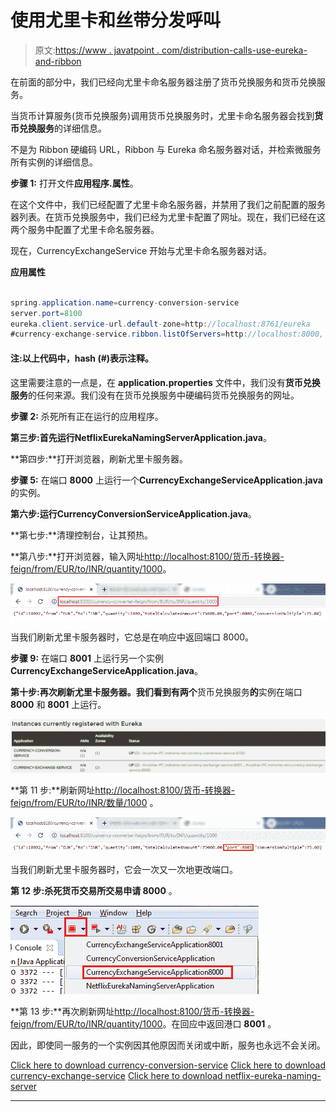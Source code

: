 # 使用尤里卡和丝带分发呼叫

> 原文:[https://www . javatpoint . com/distribution-calls-use-eureka-and-ribbon](https://www.javatpoint.com/distributing-calls-using-eureka-and-ribbon)

在前面的部分中，我们已经向尤里卡命名服务器注册了货币兑换服务和货币兑换服务。

当货币计算服务(货币兑换服务)调用货币兑换服务时，尤里卡命名服务器会找到**货币兑换服务**的详细信息。

不是为 Ribbon 硬编码 URL，Ribbon 与 Eureka 命名服务器对话，并检索微服务所有实例的详细信息。

**步骤 1:** 打开文件**应用程序.属性**。

在这个文件中，我们已经配置了尤里卡命名服务器，并禁用了我们之前配置的服务器列表。在货币兑换服务中，我们已经为尤里卡配置了网址。现在，我们已经在这两个服务中配置了尤里卡命名服务器。

现在，CurrencyExchangeService 开始与尤里卡命名服务器对话。

**应用属性**

```java

spring.application.name=currency-conversion-service
server.port=8100
eureka.client.service-url.default-zone=http://localhost:8761/eureka
#currency-exchange-service.ribbon.listOfServers=http://localhost:8000, http://localhost:8001

```

#### 注:以上代码中，hash (#)表示注释。

这里需要注意的一点是，在 **application.properties** 文件中，我们没有**货币兑换服务**的任何来源。我们没有在货币兑换服务中硬编码货币兑换服务的网址。

**步骤 2:** 杀死所有正在运行的应用程序。

**第三步:**首先运行**NetflixEurekaNamingServerApplication.java**。

**第四步:**打开浏览器，刷新尤里卡服务器。

**步骤 5:** 在端口 **8000** 上运行一个**CurrencyExchangeServiceApplication.java**的实例。

**第六步:**运行**CurrencyConversionServiceApplication.java**。

**第七步:**清理控制台，让其预热。

**第八步:**打开浏览器，输入网址[http://localhost:8100/货币-转换器-feign/from/EUR/to/INR/quantity/1000](http://localhost:8100/currency-converter-feign/from/EUR/to/INR/quantity/1000)。

![Connecting Microservices to Eureka naming server](img/db798d4e1d4caf7e0b2c3fc95cfa598b.png)

当我们刷新尤里卡服务器时，它总是在响应中返回端口 8000。

**步骤 9:** 在端口 **8001** 上运行另一个实例**CurrencyExchangeServiceApplication.java**。

**第十步:**再次刷新尤里卡服务器。我们看到**有两个**货币兑换服务**的**实例在端口 **8000** 和 **8001** 上运行。

![Connecting Microservices to Eureka naming server](img/cc2182915260dfa12e1271897753226c.png)

**第 11 步:**刷新网址[http://localhost:8100/货币-转换器-feign/from/EUR/to/INR/数量/1000](http://localhost:8100/currency-converter-feign/from/EUR/to/INR/quantity/1000) 。

![Connecting Microservices to Eureka naming server](img/fe1b959b9eea822d4ddfc13c40eb7168.png)

当我们刷新尤里卡服务器时，它会一次又一次地更改端口。

**第 12 步:**杀死**货币交易所交易申请 8000** 。

![Connecting Microservices to Eureka naming server](img/11c7ce153d1fe3e7a6ae3eddef556aa8.png)

**第 13 步:**再次刷新网址[http://localhost:8100/货币-转换器-feign/from/EUR/to/INR/quantity/1000](http://localhost:8100/currency-converter-feign/from/EUR/to/INR/quantity/1000)。在回应中返回港口 **8001** 。

因此，即使同一服务的一个实例因其他原因而关闭或中断，服务也永远不会关闭。

[Click here to download currency-conversion-service](https://static.javatpoint.com/tutorial/microservices/download/distributing/currency-conversion-service.zip)
[Click here to download currency-exchange-service](https://static.javatpoint.com/tutorial/microservices/download/distributing/currency-exchange-service.zip)
[Click here to download netflix-eureka-naming-server](https://static.javatpoint.com/tutorial/microservices/download/distributing/netflix-eureka-naming-server.zip)

* * *